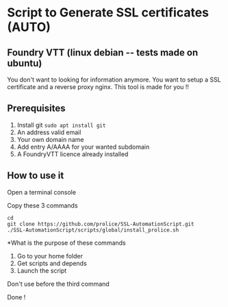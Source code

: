 # Script to Generate SSL certificates (AUTO)

## Foundry VTT (linux debian -- tests made on ubuntu)

You don't want to looking for information anymore. 
You want to setup a SSL certificate and a reverse proxy nginx.
This tool is made for you !!
  
## Prerequisites
1. Install git `sudo apt install git`
2. An address valid email
3. Your own domain name
4. Add entry A/AAAA for your wanted subdomain
5. A FoundryVTT licence already installed

## How to use it
Open a terminal console

Copy these 3 commands

    cd
    git clone https://github.com/prolice/SSL-AutomationScript.git
    ./SSL-AutomationScript/scripts/global/install_prolice.sh

*What is the purpose of these commands

1. Go to your home folder
2. Get scripts and depends
3. Launch the script

Don't use <sudo> before the third command

Done !
